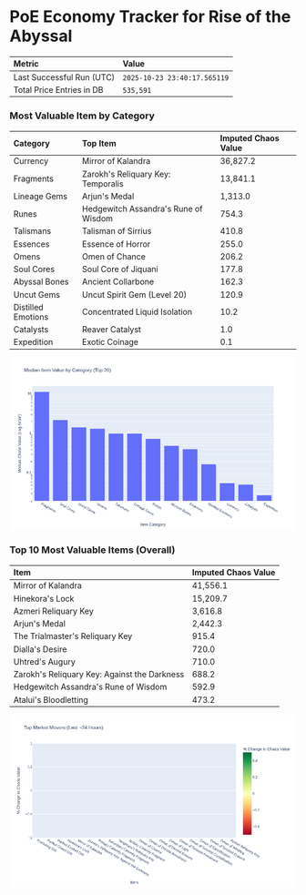 # PoE Economy Tracker for Rise of the Abyssal

<!-- START_MAINTENANCE -->
| Metric | Value |
|:---|:---|
| Last Successful Run (UTC) | `2025-10-23 23:40:17.565119` |
| Total Price Entries in DB | `535,591` |

<!-- END_MAINTENANCE -->

<!-- START_DATAFRAME_DEBUG -->
<!-- END_DATAFRAME_DEBUG -->

<!-- START_CATEGORY_ANALYSIS -->
### Most Valuable Item by Category
| Category | Top Item | Imputed Chaos Value |
| :--- | :--- | :--- |
| Currency | Mirror of Kalandra | 36,827.2 |
| Fragments | Zarokh's Reliquary Key: Temporalis | 13,841.1 |
| Lineage Gems | Arjun's Medal | 1,313.0 |
| Runes | Hedgewitch Assandra's Rune of Wisdom | 754.3 |
| Talismans | Talisman of Sirrius | 410.8 |
| Essences | Essence of Horror | 255.0 |
| Omens | Omen of Chance | 206.2 |
| Soul Cores | Soul Core of Jiquani | 177.8 |
| Abyssal Bones | Ancient Collarbone | 162.3 |
| Uncut Gems | Uncut Spirit Gem (Level 20) | 120.9 |
| Distilled Emotions | Concentrated Liquid Isolation | 10.2 |
| Catalysts | Reaver Catalyst | 1.0 |
| Expedition | Exotic Coinage | 0.1 |


![Category Analysis Chart](charts/category_analysis.png)
<!-- END_ANALYSIS -->

<!-- START_ANALYSIS -->
### Top 10 Most Valuable Items (Overall)
| Item | Imputed Chaos Value |
| :--- | :--- |
| Mirror of Kalandra | 41,556.1 |
| Hinekora's Lock | 15,209.7 |
| Azmeri Reliquary Key | 3,616.8 |
| Arjun's Medal | 2,442.3 |
| The Trialmaster's Reliquary Key | 915.4 |
| Dialla's Desire | 720.0 |
| Uhtred's Augury | 710.0 |
| Zarokh's Reliquary Key: Against the Darkness | 688.2 |
| Hedgewitch Assandra's Rune of Wisdom | 592.9 |
| Atalui's Bloodletting | 473.2 |


![Market Movers Chart](charts/market_movers.png)
<!-- END_ANALYSIS -->
